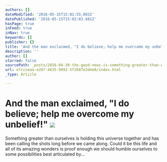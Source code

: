 ```yaml
---
authors: []
dateModified: '2016-05-15T15:01:55.003Z'
datePublished: '2016-05-15T15:02:03.881Z'
hasPage: true
inFeed: true
inNav: true
keywords: []
publisher: {}
title: 'And the man exclaimed, "I do believe; help me overcome my unbelief!" '
description: ''
author: []
starred: false
sourcePath: _posts/2016-04-30-the-good-news-is-something-greater-than-ourselves-is-holdin.md
url: efccceaa-e207-4635-9092-5f2687e2d4e0/index.html
_type: Article

---
```

# And the man exclaimed, "I do believe; help me overcome my unbelief!" ![](https://the-grid-user-content.s3-us-west-2.amazonaws.com/f431ed7f-7ec3-4bc7-9d21-32ccb64fb188.jpg)

Something greater than ourselves is holding this universe together and has been calling the shots long before we came along. Could it be this life and all of its amazing wonders is proof enough we should humble ourselves to some possibilities best articulated by...